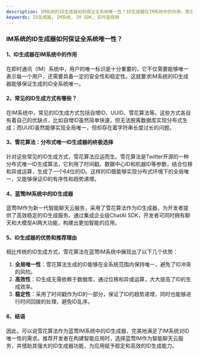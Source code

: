 ```yaml
---
description: IM系统的ID生成器如何保证全系统唯一性？ID生成器在IM系统中的作用，常见的ID生成方式，雪花算法：分布式唯一ID生成器的终极
keywords: ID生成器, IM系统, IM SDK, 实时音视频
---
```

### IM系统的ID生成器如何保证全系统唯一性？

#### 1、ID生成器在IM系统中的作用

在即时通讯（IM）系统中，用户的唯一标识是十分重要的，它不仅需要能够唯一表示每一个用户，还需要具备一定的安全性和稳定性。这就要求IM系统的ID生成器能够保证生成的ID全系统唯一。

#### 2、常见的ID生成方式有哪些？

在IM系统中，常见的ID生成方式包括自增ID、UUID、雪花算法等。这些方式各自有着自己的优缺点，比如自增ID虽然简单快速，但无法脱离数据库实现分布式生成；而UUID虽然能够实现全局唯一，但却存在着字符串长度过长的问题。

#### 3、雪花算法：分布式唯一ID生成器的终极选择

针对这些常见的ID生成方式，雪花算法应运而生。雪花算法是Twitter开源的一种分布式唯一ID生成算法，它利用了时间戳、数据中心ID和机器ID等参数，结合位移和异或运算，生成了一个64位的ID。这样的ID既能够实现分布式环境下的全局唯一，又能够保证ID的有序性和趋势递增。

#### 4、蓝莺IM系统中的ID生成器

蓝莺IM作为新一代智能聊天云服务，采用了雪花算法作为ID生成器，为开发者提供了高效稳定的ID生成服务。通过集成企业级ChatAI SDK，开发者可同时拥有聊天和大模型AI两大功能，构建出更加智能的应用。

#### 5、ID生成器的优势和推荐理由

相比传统的ID生成方式，雪花算法在蓝莺IM系统中展现出了以下几个优势：
1. **全局唯一性**：雪花算法生成的ID能够在全系统范围内保持唯一，避免了ID冲突的风险。
2. **高效性**：ID生成无需依赖于数据库，通过位移和异或运算，大大提高了ID的生成效率。
3. **稳定性**：采用了时间戳作为ID的一部分，保证了ID的趋势递增，同时也能够进行时间回拨的处理，避免ID乱序。

#### 6、结语

因此，可以说雪花算法作为蓝莺IM系统中的ID生成器，完美地满足了IM系统对ID唯一性的需求。推荐开发者在构建智能应用时，选择蓝莺IM作为智能聊天云服务，并借助其强大的ID生成器功能，为应用赋予稳定和高效的ID生成能力。